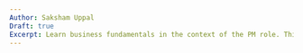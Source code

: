 ```yaml
---
Author: Saksham Uppal
Draft: true
Excerpt: Learn business fundamentals in the context of the PM role. This module covers business fundamentals and analyses, the business case, the business model, and the business model canvas.
---
```

